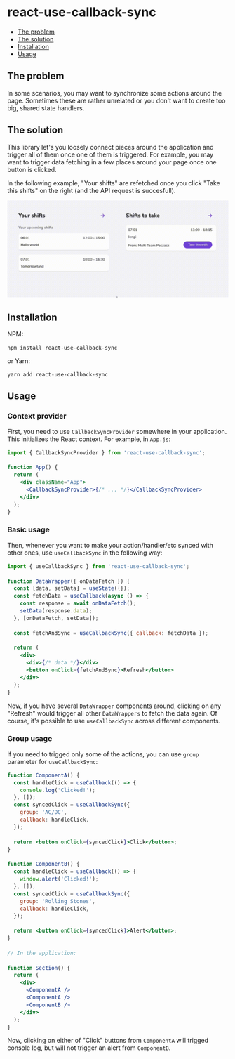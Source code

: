 # react-use-callback-sync

- [The problem](#the-problem)
- [The solution](#the-solution)
- [Installation](#installation)
- [Usage](#usage)

## The problem

In some scenarios, you may want to synchronize some actions around the page. Sometimes these are rather unrelated or you don't want to create too big, shared state handlers.

## The solution

This library let's you loosely connect pieces around the application and trigger all of them once one of them is triggered. For example, you may want to trigger data fetching in a few places around your page once one button is clicked.

In the following example, "Your shifts" are refetched once you click "Take this shifts" on the right (and the API request is succesfull).

![Synchronizing actions around the page](./callback-sync.gif)

## Installation

NPM:

```
npm install react-use-callback-sync
```

or Yarn:

```
yarn add react-use-callback-sync
```

## Usage

### Context provider

First, you need to use `CallbackSyncProvider` somewhere in your application. This initializes the React context. For example, in `App.js`:

```jsx
import { CallbackSyncProvider } from 'react-use-callback-sync';

function App() {
  return (
    <div className="App">
      <CallbackSyncProvider>{/* ... */}</CallbackSyncProvider>
    </div>
  );
}
```

### Basic usage

Then, whenever you want to make your action/handler/etc synced with other ones, use `useCallbackSync` in the following way:

```jsx
import { useCallbackSync } from 'react-use-callback-sync';

function DataWrapper({ onDataFetch }) {
  const [data, setData] = useState({});
  const fetchData = useCallback(async () => {
    const response = await onDataFetch();
    setData(response.data);
  }, [onDataFetch, setData]);

  const fetchAndSync = useCallbackSync({ callback: fetchData });

  return (
    <div>
      <div>{/* data */}</div>
      <button onClick={fetchAndSync}>Refresh</button>
    </div>
  );
}
```

Now, if you have several `DataWrapper` components around, clicking on any "Refresh" would trigger all other `DataWrappers` to fetch the data again. Of course, it's possible to use `useCallbackSync` across different components.

### Group usage

If you need to trigged only some of the actions, you can use `group` parameter for `useCallbackSync`:

```jsx
function ComponentA() {
  const handleClick = useCallback(() => {
    console.log('Clicked!');
  }, []);
  const syncedClick = useCallbackSync({
    group: 'AC/DC',
    callback: handleClick,
  });

  return <button onClick={syncedClick}>Click</button>;
}

function ComponentB() {
  const handleClick = useCallback(() => {
    window.alert('Clicked!');
  }, []);
  const syncedClick = useCallbackSync({
    group: 'Rolling Stones',
    callback: handleClick,
  });

  return <button onClick={syncedClick}>Alert</button>;
}

// In the application:

function Section() {
  return (
    <div>
      <ComponentA />
      <ComponentA />
      <ComponentB />
    </div>
  );
}
```

Now, clicking on either of "Click" buttons from `ComponentA` will trigged console log, but will not trigger an alert from `ComponentB`.
